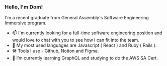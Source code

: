 ### Hello, I'm Dom!

I'm a recent graduate from General Assembly's Software Engineering Immersive program.

- 📫 I'm currently looking for a full-time software engineering position and would love to chat with you to see how I can fit into the team.
- 💬 My most used languages are Javascript ( React ) and Ruby ( Rails ).
- 🛠️ Tools I use - Github, Notion and Figma.
- 🌱 I’m currently learning GraphQL and studying to do the AWS SA Cert.

<!--
**Griffy92/Griffy92** is a ✨ _special_ ✨ repository because its `README.md` (this file) appears on your GitHub profile.

Here are some ideas to get you started:

- 🔭 I’m currently working on ...
- 🌱 I’m currently learning ...
- 👯 I’m looking to collaborate on ...
- 🤔 I’m looking for help with ...
- 💬 Ask me about ...
- 😄 Pronouns: ...
- ⚡ Fun fact: ...
-->
